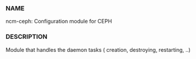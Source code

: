 
### NAME

ncm-ceph: Configuration module for CEPH

### DESCRIPTION

Module that handles the daemon tasks ( creation, destroying, restarting, ..)
